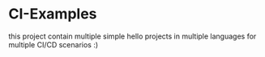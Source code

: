 # CI-Examples
this project contain multiple simple hello projects in multiple languages for multiple CI/CD scenarios :)
